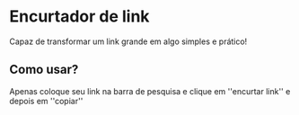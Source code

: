 # Encurtador de link

Capaz de transformar um link grande em algo simples e prático!

## Como usar?

Apenas coloque seu link na barra de pesquisa e clique em ''encurtar link'' e depois em ''copiar''

